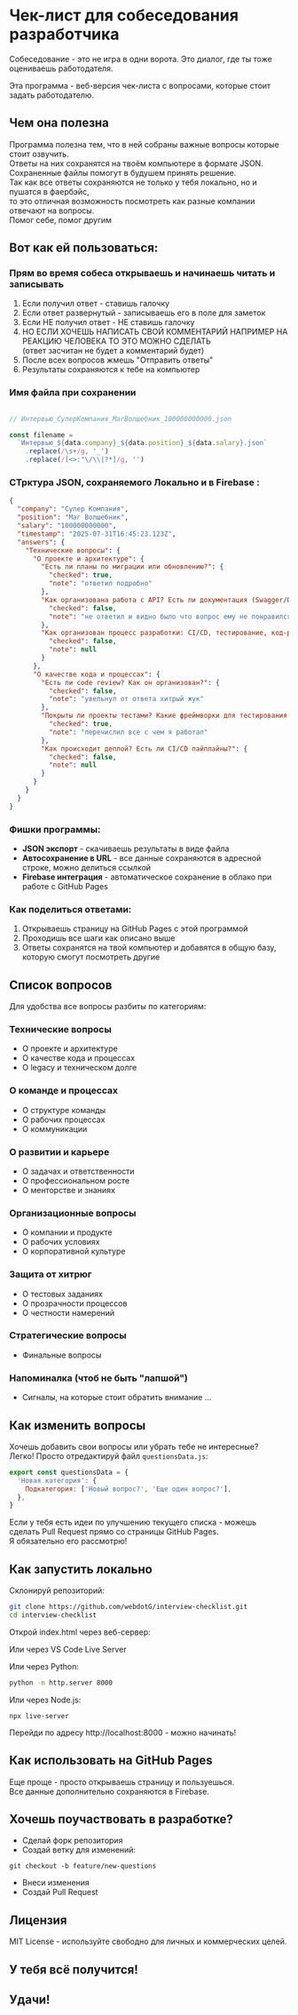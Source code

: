 # Чек-лист для собеседования разработчика

Собеседование - это не игра в одни ворота. Это диалог, где ты тоже оцениваешь работодателя.

Эта программа - веб-версия чек-листа с вопросами, которые стоит задать работодателю.

## Чем она полезна

Программа полезна тем, что в ней собраны важные вопросы которые стоит озвучить.  
Ответы на них сохранятся на твоём компьютере в формате JSON.  
Сохраненные файлы помогут в будушем принять решение.  
Так как все ответы сохраняются не только у тебя локально, но и пушатся в фаербэйс,  
то это отличная возможность посмотреть как разные компании отвечают на вопросы.  
Помог себе, помог другим

## Вот как ей пользоваться:

### Прям во время собеса открываешь и начинаешь читать и записывать

1. Если получил ответ - ставишь галочку
2. Если ответ развернутый - записываешь его в поле для заметок
3. Если НЕ получил ответ - НЕ ставишь галочку
4. НО ЕСЛИ ХОЧЕШЬ НАПИСАТЬ СВОЙ КОММЕНТАРИЙ НАПРИМЕР НА РЕАКЦИЮ ЧЕЛОВЕКА ТО ЭТО МОЖНО СДЕЛАТЬ  
   (ответ засчитан не будет а комментарий будет)
5. После всех вопросов жмешь "Отправить ответы"
6. Результаты сохраняются к тебе на компьютер

### Имя файла при сохранении

```JavaScript

// Интервью_СуперКомпания_МагВолшебник_100000000000.json

const filename =
  `Интервью_${data.company}_${data.position}_${data.salary}.json`
    .replace(/\s+/g, '_')
    .replace(/[<>:"\/\\|?*]/g, '')

```

### СТрктура JSON, сохраняемого Локально и в Firebase :

```json
{
  "company": "Супер Компания",
  "position": "Маг Волшебник",
  "salary": "100000000000",
  "timestamp": "2025-07-31T16:45:23.123Z",
  "answers": {
    "Технические вопросы": {
      "О проекте и архитектуре": {
        "Есть ли планы по миграции или обновлению?": {
          "checked": true,
          "note": "ответил подробно"
        },
        "Как организована работа с API? Есть ли документация (Swagger/OpenAPI)?": {
          "checked": false,
          "note": "не ответил и видно было что вопрос ему не понравился"
        },
        "Как организован процесс разработки: CI/CD, тестирование, код-ревью?": {
          "checked": false,
          "note": null
        }
      },
      "О качестве кода и процессах": {
        "Есть ли code review? Как он организован?": {
          "checked": false,
          "note": "увельнул от ответа хитрый жук"
        },
        "Покрыты ли проекты тестами? Какие фреймворки для тестирования используете?": {
          "checked": true,
          "note": "перечислил все с чем я работал"
        },
        "Как происходит деплой? Есть ли CI/CD пайплайны?": {
          "checked": false,
          "note": null
        }
      }
    }
  }
}
```

### Фишки программы:

- **JSON экспорт** - скачиваешь результаты в виде файла
- **Автосохранение в URL** - все данные сохраняются в адресной строке, можно делиться ссылкой
- **Firebase интеграция** - автоматическое сохранение в облако при работе с GitHub Pages

### Как поделиться ответами:

1. Открываешь страницу на GitHub Pages с этой программой
2. Проходишь все шаги как описано выше
3. Ответы сохранятся на твой компьютер и добавятся в общую базу, которую смогут посмотреть другие

## Список вопросов

Для удобства все вопросы разбиты по категориям:

### Технические вопросы

- О проекте и архитектуре
- О качестве кода и процессах
- О legacy и техническом долге

### О команде и процессах

- О структуре команды
- О рабочих процессах
- О коммуникации

### О развитии и карьере

- О задачах и ответственности
- О профессиональном росте
- О менторстве и знаниях

### Организационные вопросы

- О компании и продукте
- О рабочих условиях
- О корпоративной культуре

### Защита от хитрюг

- О тестовых заданиях
- О прозрачности процессов
- О честности намерений

### Стратегические вопросы

- Финальные вопросы

### Напоминалка (чтоб не быть "лапшой")

- Сигналы, на которые стоит обратить внимание ...

## Как изменить вопросы

Хочешь добавить свои вопросы или убрать тебе не интересные?  
Легко! Просто отредактируй файл `questionsData.js`:

```javascript
export const questionsData = {
  'Новая категория': {
    Подкатегория: ['Новый вопрос?', 'Еще один вопрос?'],
  },
}
```

Если у тебя есть идеи по улучшению текущего списка - можешь сделать Pull Request прямо со страницы GitHub Pages.  
Я обязательно его рассмотрю!

## Как запустить локально

Склонируй репозиторий:

```bash
git clone https://github.com/webdotG/interview-checklist.git
cd interview-checklist
```

Открой index.html через веб-сервер:

Или через VS Code Live Server

Или через Python:

```bash
python -m http.server 8000
```

Или через Node.js:

```
npx live-server
```

Перейди по адресу http://localhost:8000 - можно начинать!

## Как использовать на GitHub Pages

Еще проще - просто открываешь страницу и пользуешься.  
Все данные дополнительно сохраняются в Firebase.

## Хочешь поучаствовать в разработке?

- Сделай форк репозитория
- Создай ветку для изменений:

```
git checkout -b feature/new-questions
```

- Внеси изменения
- Создай Pull Request

## Лицензия

MIT License - используйте свободно для личных и коммерческих целей.

## У тебя всё получится!

## Удачи!
